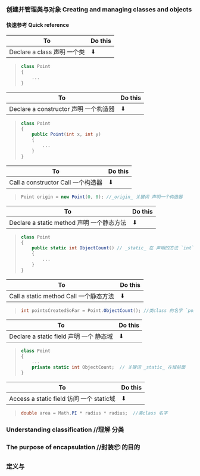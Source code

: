### 创建并管理类与对象 Creating and managing classes and objects 
####  快速参考 Quick reference
|To |Do this  |
|---|---------|
|Declare a class  声明 一个类|⬇|
> ```C# 
> class Point
> {
>     ...
> }
> ```


|To |Do this  |
|---|---------|
|Declare a constructor 声明 一个构造器|⬇|
> ```C#
> class Point
> {
>     public Point(int x, int y)
>     {
>         ...
>     }
> }
> ```


|To |Do this  |
|---|---------|
|Call a constructor Call 一个构造器|⬇|
> ```C#
> Point origin = new Point(0, 0); //_origin_ 关键词 声明一个构造器
> ```


|To |Do this  |
|---|---------|
|Declare a static method 声明 一个静态方法|⬇|
> ```C#
> class Point
> {
>     public static int ObjectCount() // _static_ 在 声明的方法 `int` 之前
>     {
>         ...
>     }
> }
> ```


|To |Do this  |
|---|---------|
|Call a static method Call 一个静态方法|⬇|
> ```C#
> int pointsCreatedSoFar = Point.ObjectCount(); //类class 的名字 `pointsCreatedSoFar` 
> ```


|To |Do this  |
|---|---------|
|Declare a static field 声明 一个 静态域 |⬇|
> ```C#
> class Point
> {
>     ...
>     private static int ObjectCount;  // 关键词 _static_ 在域前面
> }
> ```


|To |Do this  |
|---|---------|
|Access a static field 访问 一个 static域 |⬇|
> ```C#
> double area = Math.PI * radius * radius;  //类class 名字
> 
> ```


### Understanding classification //理解 分类
### The purpose of encapsulation //封装📦 的目的
### 定义与
